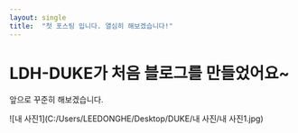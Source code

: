 ```yaml
---
layout: single
title:  "첫 포스팅 입니다. 열심히 해보겠습니다!"
---
```


# LDH-DUKE가 처음 블로그를 만들었어요~

앞으로 꾸준히 해보겠습니다.

![내 사진1](C:/Users/LEEDONGHE/Desktop/DUKE/내 사진/내 사진1.jpg)
